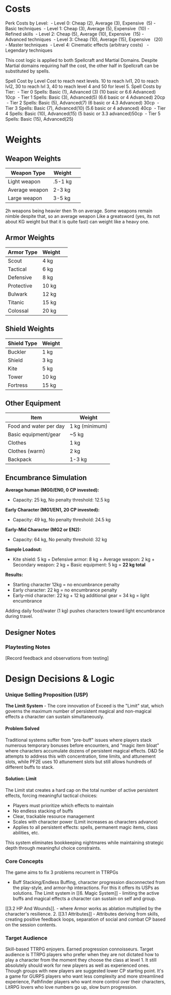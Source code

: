 # Costs
Perk Costs by Level:
 - Level 0: Cheap (2), Average (3), Expensive
 (5) - Basic techniques
 - Level 1: Cheap (3), Average (5), Expensive
 (10) - Refined skills
 - Level 2: Cheap (5), Average (10), Expensive
 (15) - Advanced techniques
 - Level 3: Cheap (10), Average (15), Expensive
  (20) - Master techniques
 - Level 4: Cinematic effects (arbitrary costs)
  - Legendary techniques

This cost logic is applied to both Spellcraft and Martial Domains. Despite Martial domains requiring half the cost, the other half in Spellcraft can be substituted by spells.

Spell Cost by Level
Cost to reach next levels. 10 to reach lvl1, 20 to reach lvl2, 30 to reach lvl 3, 40 to reach level 4 and 50 for level 5.
Spell Costs by Tier:
 - Tier 0 Spells: Basic (1), Advanced (3)  (10 basic or 6.6 Advanced) 10cp
 - Tier 1 Spells: Basic (3), Advanced(5)   (6.6 basic or 4 Advanced) 20cp
 - Tier 2 Spells: Basic (5), Advanced(7) (6 basic or 4.3 Advanced) 30cp
 - Tier 3 Spells: Basic (7), Advanced(10)   (5.6 basic or 4 advanced) 40cp
 - Tier 4 Spells: Basic (10), Advanced(15) (5 basic or 3.3 advanced)50cp
 - Tier 5 Spells: Basic (15), Advanced(25)

# Weights
## Weapon Weights
| Weapon Type    | Weight  |     |
| -------------- | ------- | --- |
| Light weapon   | .5-1 kg |     |
| Average weapon | 2-3 kg  |     |
| Large weapon   | 3-5 kg  |     |
2h weapons being heavier then 1h on average. Some weapons remain nimble despite that, so an average weapon Like a greatsword (yes, its not about KG weight but that it is quite fast) can weight like a heavy one.
## Armor Weights
| Armor Type | Weight |     |
| ---------- | ------ | --- |
| Scout      | 4 kg   |     |
| Tactical   | 6 kg   |     |
| Defensive  | 8 kg   |     |
| Protective | 10 kg  |     |
| Bulwark    | 12 kg  |     |
| Titanic    | 15 kg  |     |
| Colossal   | 20 kg  |     |

## Shield Weights
| Shield Type | Weight |
|---|---|
| Buckler | 1 kg |
| Shield | 3 kg |
| Kite | 5 kg |
| Tower | 10 kg |
| Fortress | 15 kg |

## Other Equipment
| Item                   | Weight         |
| ---------------------- | -------------- |
| Food and water per day | 1 kg (minimum) |
| Basic equipment/gear   | ~5 kg          |
| Clothes                | 1 kg           |
| Clothes (warm)         | 2 kg           |
| Backpack               | 1-3 kg         |

## Encumbrance Simulation
**Average human (MG0/EN0, 0 CP invested):**
- Capacity: 25 kg, No penalty threshold: 12.5 kg

**Early Character (MG1/EN1, 20 CP invested):**
- Capacity: 49 kg, No penalty threshold: 24.5 kg

**Early-Mid Character (MG2 or EN2):**
- Capacity: 64 kg, No penalty threshold: 32 kg

**Sample Loadout:**
- Kite shield: 5 kg + Defensive armor: 8 kg + Average weapon: 2 kg + Secondary weapon: 2 kg + Basic equipment: 5 kg = **22 kg total**

**Results:**
- Starting character 12kg = no encumbrance penalty
- Early character: 22 kg = no encumbrance penalty
- Early-mid character: 22 kg + 12 kg additional gear = 34 kg = light encumbrance

Adding daily food/water (1 kg) pushes characters toward light encumbrance during travel.

## Designer Notes

### Playtesting Notes
[Record feedback and observations from testing]

# Design Decisions & Logic

### Unique Selling Proposition (USP)

**The Limit System** - The core innovation of Exceed is the "Limit" stat, which governs the maximum number of persistent magical and non-magical effects a character can sustain simultaneously.

#### Problem Solved
Traditional systems suffer from "pre-buff" issues where players stack numerous temporary bonuses before encounters, and "magic item bloat" where characters accumulate dozens of persistent magical effects. D&D 5e attempts to address this with concentration, time limits, and attunement slots, while PF2E uses 10 attunement slots but still allows hundreds of different buffs to stack.

#### Solution: Limit
The Limit stat creates a hard cap on the total number of active persistent effects, forcing meaningful tactical choices:
- Players must prioritize which effects to maintain
- No endless stacking of buffs
- Clear, trackable resource management
- Scales with character power (Limit increases as characters advance)
- Applies to all persistent effects: spells, permanent magic items, class abilities, etc.

This system eliminates bookkeeping nightmares while maintaining strategic depth through meaningful choice constraints.

### Core Concepts
The game aims to fix 3 problems recurrent in TTRPGs
- Buff Stacking/Endless Buffing, character progression disconnected from the play-style, and armor-hp interactions.
  For this it offers its USPs as solutions.
The Limit system in [[6. Magic System]] - limiting the active buffs and magical effects a character can sustain on self and group.

[[3.2 HP And Wounds]]. - where Armor works as ablation multiplied by the character's resilience.
  2. [[3.1 Attributes]] - Attributes deriving from skills, creating positive feedback loops, separation of social and combat CP based on the session contents.
### Target Audience
Skill-based TTRPG enjoyers. Earned progression connoisseurs.
Target audience is TTRPG players who prefer when they are not dictated how to play a character from the moment they choose the class at level 1.
It still absolutely should work for new players as well as experienced ones. Though groups with new players are suggested lower CP starting point.
It's a game for GURPS players who want less complexity and more streamlined experience, Pathfinder players who want more control over their characters, LitRPG lovers who love numbers go up, slow burn progression.
